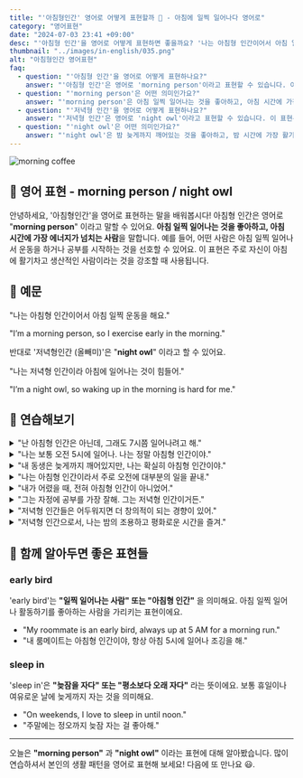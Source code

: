 ```yaml
---
title: "'아침형인간' 영어로 어떻게 표현할까 🌅 - 아침에 일찍 일어나다 영어로"
category: "영어표현"
date: "2024-07-03 23:41 +09:00"
desc: "'아침형 인간'을 영어로 어떻게 표현하면 좋을까요? '나는 아침형 인간이어서 아침 일찍 운동을 해요.', '나는 아침형 인간이라서 아침에 에너지가 넘쳐요.' 등을 영어로 표현하는 법을 배워봅시다. 다양한 예문을 통해서 연습하고 본인의 표현으로 만들어 보세요."
thumbnail: "../images/in-english/035.png"
alt: "아침형인간 영어표현"
faq:
  - question: "'아침형 인간'을 영어로 어떻게 표현하나요?"
    answer: "'아침형 인간'은 영어로 'morning person'이라고 표현할 수 있습니다. 이 표현은 아침 일찍 일어나는 것을 좋아하고, 아침 시간에 가장 에너지가 넘치는 사람을 말합니다."
  - question: "'morning person'은 어떤 의미인가요?"
    answer: "'morning person'은 아침 일찍 일어나는 것을 좋아하고, 아침 시간에 가장 활기차고 생산적인 사람을 의미합니다. 예를 들어, 'I’m a morning person, so I exercise early in the morning.'는 '나는 아침형 인간이어서 아침 일찍 운동을 해요.'라는 의미입니다."
  - question: "'저녁형 인간'을 영어로 어떻게 표현하나요?"
    answer: "'저녁형 인간'은 영어로 'night owl'이라고 표현할 수 있습니다. 이 표현은 밤 늦게까지 깨어있고, 밤 시간에 가장 에너지가 넘치는 사람을 말합니다."
  - question: "'night owl'은 어떤 의미인가요?"
    answer: "'night owl'은 밤 늦게까지 깨어있는 것을 좋아하고, 밤 시간에 가장 활기차고 생산적인 사람을 의미합니다. 예를 들어, 'I’m a night owl, so waking up in the morning is hard for me.'는 '나는 저녁형 인간이라 아침에 일어나는 것이 힘들어.'라는 의미입니다."
---
```


![morning coffee](../images/in-english/035-1.avif)

## 🌟 영어 표현 - morning person / night owl

안녕하세요, '아침형인간'을 영어로 표현하는 말을 배워봅시다! 아침형 인간은 영어로 "**morning person**" 이라고 말할 수 있어요. **아침 일찍 일어나는 것을 좋아하고, 아침 시간에 가장 에너지가 넘치는 사람**을 말합니다. 예를 들어, 어떤 사람은 아침 일찍 일어나서 운동을 하거나 공부를 시작하는 것을 선호할 수 있어요. 이 표현은 주로 자신이 아침에 활기차고 생산적인 사람이라는 것을 강조할 때 사용됩니다.

## 📖 예문

"나는 아침형 인간이어서 아침 일찍 운동을 해요."

"I’m a morning person, so I exercise early in the morning."

반대로 '저녁형인간 (올빼미)'은 "**night owl**" 이라고 할 수 있어요.

"나는 저녁형 인간이라 아침에 일어나는 것이 힘들어."

"I’m a night owl, so waking up in the morning is hard for me."

## 💬 연습해보기

<details>
<summary>"난 아침형 인간은 아닌데, 그래도 7시쯤 일어나려고 해."</summary>
<span>"I'm not really a morning person, but I <a href="/blog/in-english/117.try-to/">try to</a> get up around 7 AM"</span>
</details>

<details>
<summary>"나는 보통 오전 5시에 일어나. 나는 정말 아침형 인간이야."</summary>
<span>"I <a href="/blog/in-english/017.usually/">usually</a> wake up at 5 AM. I'm such a morning person."</span>
</details>

<details>
<summary>"내 동생은 늦게까지 깨어있지만, 나는 확실히 아침형 인간이야."</summary>
<span>"My brother stays up late, but I'm definitely a morning person."</span>
</details>

<details>
<summary>"나는 아침형 인간이라서 주로 오전에 대부분의 일을 끝내."</summary>
<span>"I get most of my work done before noon since I'm a morning person."</span>
</details>

<details>
<summary>"내가 어렸을 때, 전혀 아침형 인간이 아니었어."</summary>
<span>"When I was a kid, I wasn't a morning person at all."</span>
</details>

<details>
<summary>"그는 자정에 공부를 가장 잘해. 그는 저녁형 인간이거든."</summary>
<span>"He studies best at midnight since he's a night owl."</span>
</details>

<details>
<summary>"저녁형 인간들은 어두워지면 더 창의적이 되는 경향이 있어."</summary>
<span>"Night owls <a href="/blog/in-english/259.tend-to/">tend to</a> be more creative after dark."</span>
</details>

<details>
<summary>"저녁형 인간으로서, 나는 밤의 조용하고 평화로운 시간을 즐겨."</summary>
<span>"As a night owl, I <a href="/blog/in-english/128.enjoy-ing/">enjoy</a> the quiet and peace of nighttime."</span>
</details>

## 🤝 함께 알아두면 좋은 표현들

### early bird

'early bird'는 **"일찍 일어나는 사람" 또는 "아침형 인간"** 을 의미해요. 아침 일찍 일어나 활동하기를 좋아하는 사람을 가리키는 표현이에요.

- "My roommate is an early bird, always up at 5 AM for a morning run."
- "내 룸메이트는 아침형 인간이야, 항상 아침 5시에 일어나 조깅을 해."

### sleep in

'sleep in'은 **"늦잠을 자다" 또는 "평소보다 오래 자다"** 라는 뜻이에요. 보통 휴일이나 여유로운 날에 늦게까지 자는 것을 의미해요.

- "On weekends, I love to sleep in until noon."
- "주말에는 정오까지 늦잠 자는 걸 좋아해."

---

오늘은 **"morning person"** 과 **"night owl"** 이라는 표현에 대해 알아봤습니다. 많이 연습하셔서 본인의 생활 패턴을 영어로 표현해 보세요! 다음에 또 만나요 😃.
